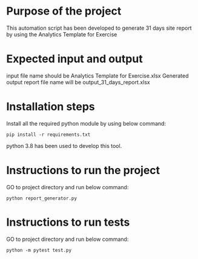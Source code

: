 # Purpose of the project

This automation script has been developed to generate 31 days site report by using the Analytics Template for Exercise

# Expected input and output

input file name should be Analytics Template for Exercise.xlsx
Generated output report file name will be output_31_days_report.xlsx

# Installation steps 
Install all the required python module by using below command:
```
pip install -r requirements.txt

```
python 3.8 has been used to develop this tool.

# Instructions to run the project
GO to project directory and run below command:

```
python report_generator.py

```

# Instructions to run tests
GO to project directory and run below command:

```
python -m pytest test.py

```

